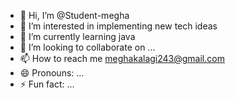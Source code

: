 - 👋 Hi, I’m @Student-megha
- 👀 I’m interested in implementing new tech ideas
- 🌱 I’m currently learning java 
- 💞️ I’m looking to collaborate on ...
- 📫 How to reach me meghakalagi243@gmail.com
- 😄 Pronouns: ...
- ⚡ Fun fact: ...

<!---
Student-megha/Student-megha is a ✨ special ✨ repository because its `README.md` (this file) appears on your GitHub profile.
You can click the Preview link to take a look at your changes.
--->

